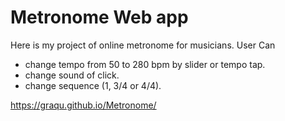# Metronome Web app

Here is my project of online metronome for musicians. User Can

- change tempo from 50 to 280 bpm by slider or tempo tap.
- change sound of click.
- change sequence (1, 3/4 or 4/4).

https://graqu.github.io/Metronome/
